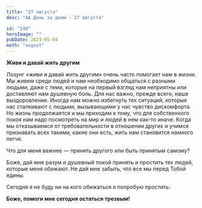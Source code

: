 ```yaml
---
title: "27 августа"
desc: "АА День за днем - 27 августа"

id: "240"
heroImage: ""
pubDate: 2023-05-04
moth: "avgust"
---
```


**Живи и давай жить другим**

Лозунг «живи и давай жить другим» очень часто помогает нам в жизни. Мы живем
среди людей и нам необходимо общаться с разными людьми, даже с теми, которые
на первый взгляд нам неприятны или доставляют нам душевную боль. Для нас
важно, прежде всего, наше выздоровление. Иногда нам можно избегнуть тех
ситуаций, которые нас сталкивают с людьми, вызывающими у нас чувство
дискомфорта. Но жизнь продолжается и мы приходим к тому, что для собственного
покоя нам надо посмотреть на мир и людей в нем как-то иначе. Когда мы
отказываемся от требовательности в отношении других и учимся признавать всех
такими, какие они есть, жить нам становится намного легче.

Что для меня важнее — принять другого или быть принятым самому?

Боже, дай мне разум и душевный покой принять и простить тех людей, которые
меня обижают. Не дай мне забыть, что все мы перед Тобой едины.

Сегодня я не буду ни на кого обижаться я попробую простить:

**Боже, помоги мне сегодня остаться трезвым!**
